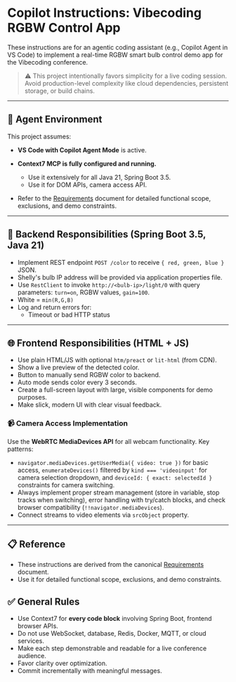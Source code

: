 # Copilot Instructions: Vibecoding RGBW Control App

These instructions are for an agentic coding assistant (e.g., Copilot Agent in VS Code) to implement a real-time RGBW smart bulb control demo app for the Vibecoding conference.

> ⚠️ This project intentionally favors simplicity for a live coding session. Avoid production-level complexity like cloud dependencies, persistent storage, or build chains.

---

## 🧠 Agent Environment

This project assumes:

* **VS Code with Copilot Agent Mode** is active.
* **Context7 MCP is fully configured and running.**

  * Use it extensively for all Java 21, Spring Boot 3.5.
  * Use it for DOM APIs, camera access API.

* Refer to the [Requirements](../docs/Requirements.md) document for detailed functional scope, exclusions, and demo constraints.
---

## 🔧 Backend Responsibilities (Spring Boot 3.5, Java 21)

* Implement REST endpoint `POST /color` to receive `{ red, green, blue }` JSON.
* Shelly's bulb IP address will be provided via application properties file.
* Use `RestClient` to invoke `http://<bulb-ip>/light/0` with query parameters: `turn=on`, RGBW values, `gain=100`.
* White = `min(R,G,B)`
* Log and return errors for:
  * Timeout or bad HTTP status
---

## 🌐 Frontend Responsibilities (HTML + JS)

* Use plain HTML/JS with optional `htm/preact` or `lit-html` (from CDN).
* Show a live preview of the detected color.
* Button to manually send RGBW color to backend.
* Auto mode sends color every 3 seconds.
* Create a full-screen layout with large, visible components for demo purposes.
* Make slick, modern UI with clear visual feedback.

### 📹 Camera Access Implementation

Use the **WebRTC MediaDevices API** for all webcam functionality. 
Key patterns: 
- `navigator.mediaDevices.getUserMedia({ video: true })` for basic access, 
`enumerateDevices()` filtered by `kind === 'videoinput'` for camera selection dropdown, and `deviceId: { exact: selectedId }` constraints for camera switching. 
- Always implement proper stream management (store in variable, stop tracks when switching), error handling with try/catch blocks, and check browser compatibility (`!!navigator.mediaDevices`). 
- Connect streams to video elements via `srcObject` property.

---

## 📋 Reference

* These instructions are derived from the canonical [Requirements](../docs/Requirements.md) document.
* Use it for detailed functional scope, exclusions, and demo constraints.

## ✅ General Rules

* Use Context7 for **every code block** involving Spring Boot, frontend browser APIs.
* Do not use WebSocket, database, Redis, Docker, MQTT, or cloud services.
* Make each step demonstrable and readable for a live conference audience.
* Favor clarity over optimization.
* Commit incrementally with meaningful messages.
